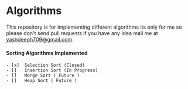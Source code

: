 # Algorithms
This repository is for implementing different algorithms its only for me so please don't send pull requests if you have any idea mail me at yashdeeph709@gmail.com.

#### Sorting Algorithms Implemented
	- [x]  Selection Sort (Closed)
	- []   Insertion Sort (In Progress)
	- []   Merge Sort ( Future )
	- []   Heap Sort ( Future )